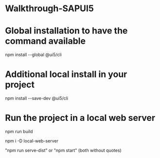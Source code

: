 # Walkthrough-SAPUI5

# Global installation to have the command available
npm install --global @ui5/cli
 
# Additional local install in your project
npm install --save-dev @ui5/cli

# Run the project in a local web server
npm run build

npm i -D local-web-server

"npm run serve-dist" or "npm start" (both without quotes)
